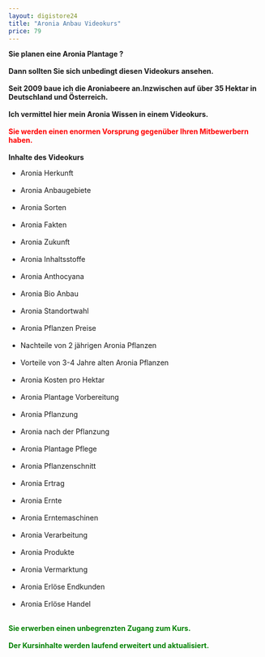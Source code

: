 ```yaml
---
layout: digistore24
title: "Aronia Anbau Videokurs"
price: 79
---
```

<strong>Sie planen eine Aronia Plantage ?</strong><br>
<br>
<strong>Dann sollten Sie sich unbedingt diesen Videokurs ansehen.</strong><br>
<br>
<strong>Seit 2009 baue ich die Aroniabeere an.Inzwischen auf &#xFC;ber 35 Hektar in Deutschland und &#xD6;sterreich.</strong><br>
<br>
<strong>Ich vermittel hier mein Aronia Wissen in einem Videokurs.</strong><br>
<br>
<span style="color:#ff0000;"><strong>Sie werden einen enormen Vorsprung gegen&#xFC;ber Ihren Mitbewerbern haben.</strong></span><br>
<br>
<strong>Inhalte des Videokurs</strong><br>
<ul><li>Aronia Herkunft</li><br>
 	<li>Aronia Anbaugebiete</li><br>
 	<li>Aronia Sorten</li><br>
 	<li>Aronia Fakten</li><br>
 	<li>Aronia Zukunft</li><br>
 	<li>Aronia Inhaltsstoffe</li><br>
 	<li>Aronia Anthocyana</li><br>
 	<li>Aronia Bio Anbau</li><br>
 	<li>Aronia Standortwahl</li><br>
 	<li>Aronia Pflanzen Preise</li><br>
 	<li>Nachteile von 2 j&#xE4;hrigen Aronia Pflanzen</li><br>
 	<li>Vorteile von 3-4 Jahre alten Aronia Pflanzen</li><br>
 	<li>Aronia Kosten pro Hektar</li><br>
 	<li>Aronia Plantage Vorbereitung</li><br>
 	<li>Aronia Pflanzung</li><br>
 	<li>Aronia nach der Pflanzung</li><br>
 	<li>Aronia Plantage Pflege</li><br>
 	<li>Aronia Pflanzenschnitt</li><br>
 	<li>Aronia Ertrag</li><br>
 	<li>Aronia Ernte</li><br>
 	<li>Aronia Erntemaschinen</li><br>
 	<li>Aronia Verarbeitung</li><br>
 	<li>Aronia Produkte</li><br>
 	<li>Aronia Vermarktung</li><br>
 	<li>Aronia Erl&#xF6;se Endkunden</li><br>
 	<li>Aronia Erl&#xF6;se Handel</li><br>
</ul><span style="color:#008000;"><strong>Sie erwerben einen unbegrenzten Zugang zum Kurs.</strong></span><br>
<br>
<span style="color:#008000;"><strong>Der Kursinhalte werden laufend erweitert und aktualisiert.</strong></span>